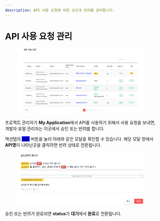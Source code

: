 ```yaml
---
description: API 사용 요청에 대한 승인과 반려를 관리합니다.
---
```


# API 사용 요청 관리

<figure><img src="../../.gitbook/assets/image (2) (1) (1) (1) (1) (1) (1).png" alt=""><figcaption></figcaption></figure>

프로젝트 관리자가 **My Application**에서 API를 사용하기 위해서 사용 요청을 보내면, 개발자 포털 관리자는 이곳에서 승인 또는 반려를 합니다.

액션탭의 <mark style="background-color:blue;">승인</mark> 버튼을 눌러 아래와 같은 모달을 확인할 수 있습니다. 해당 모달 창에서 **API명**이 나타난곳을 클릭하면 반려 상태로 전환됩니다.

<figure><img src="../../.gitbook/assets/image (3) (1) (1) (1) (1).png" alt=""><figcaption></figcaption></figure>

승인 또는 반려가 완료되면 **status**가 **대기**에서 **완료**로 전환됩니다.
